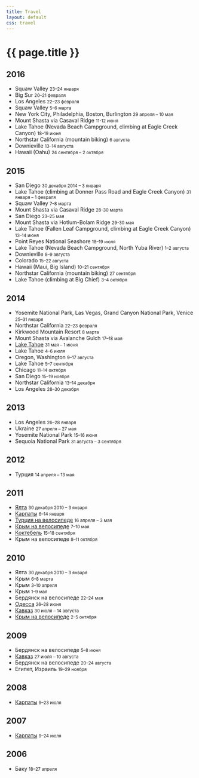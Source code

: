 ```yaml
---
title: Travel
layout: default
css: travel
---
```


# {{ page.title }}

## 2016

- Squaw Valley <small>23–24 января</small>
- Big Sur <small>20–21 февраля</small>
- Los Angeles <small>22–23 февраля</small>
- Squaw Valley <small>5–6 марта</small>
- New York City, Philadelphia, Boston, Burlington <small>29 апреля – 10 мая</small>
- Mount Shasta via Casaval Ridge <small>11-12 июня</small>
- Lake Tahoe (Nevada Beach Campground, climbing at Eagle Creek Canyon) <small>18–19 июня</small>
- Northstar California (mountain biking) <small>6 августа</small>
- Downieville <small>13–14 августа</small>
- Hawaii (Oahu) <small>24 сентября – 2 октября</small>

## 2015

- San Diego <small>30 декабря 2014 – 3 января</small>
- Lake Tahoe (climbing at Donner Pass Road and Eagle Creek Canyon) <small>31 января – 1 февраля</small>
- Squaw Valley <small>7–8 марта</small>
- Mount Shasta via Casaval Ridge <small>28-30 марта</small>
- San Diego <small>23–25 мая</small>
- Mount Shasta via Hotlum-Bolam Ridge <small>29-30 мая</small>
- Lake Tahoe (Fallen Leaf Campground, climbing at Eagle Creek Canyon) <small>13–14 июня</small>
- Point Reyes National Seashore <small>18–19 июля</small>
- Lake Tahoe (Nevada Beach Campground, North Yuba River) <small>1–2 августа</small>
- Downieville <small>8–9 августа</small>
- Colorado <small>15–22 августа</small>
- Hawaii (Maui, Big Island) <small>10–21 сентября</small>
- Northstar California (mountain biking) <small>27 сентября</small>
- Lake Tahoe (climbing at Big Chief) <small>3–4 октября</small>

## 2014

- Yosemite National Park, Las Vegas, Grand Canyon National Park, Venice <small>25–31 января</small>
- Northstar California <small>22–23 февраля</small>
- Kirkwood Mountain Resort <small>8 марта</small>
- Mount Shasta via Avalanche Gulch <small>17–18 мая</small>
- [Lake Tahoe](https://www.flickr.com/photos/barushev/sets/72157645000068685) <small>31 мая – 1 июня</small>
- Lake Tahoe <small>4–6 июля</small>
- Oregon, Washington <small>9–17 августа</small>
- Lake Tahoe <small>5–7 сентября</small>
- Chicago <small>11–14 октября</small>
- San Diego <small>15–19 ноября</small>
- Northstar California <small>13–14 декабря</small>
- Los Angeles <small>28–30 декабря</small>

## 2013

- Los Angeles <small>26–28 января</small>
- Ukraine <small>27 апреля – 27 мая</small>
- Yosemite National Park <small>15–16 июня</small>
- Sequoia National Park <small>31 августа – 3 сентября</small>

## 2012

- Турция <small>14 апреля – 13 мая</small>

## 2011

- [Ялта](https://www.flickr.com/photos/barushev/sets/72157644881359976/) <small>30 декабря 2010 – 3 января</small>
- [Карпаты](https://www.flickr.com/photos/barushev/sets/72157639462161305/) <small>6–14 января</small>
- [Турция на велосипеде](https://www.flickr.com/photos/barushev/sets/72157626581836837/) <small>16 апреля – 3 мая</small>
- [Крым на велосипеде](https://www.flickr.com/photos/barushev/sets/72157644404999029/) <small>7–10 мая</small>
- [Коктебель](https://www.flickr.com/photos/barushev/sets/72157644849921795/) <small>15–18 сентября</small>
- Крым на велосипеде <small>8–11 октября</small>

## 2010

- Ялта <small>30 декабря 2010 – 3 января</small>
- Крым <small>6–8 марта</small>
- Крым <small>3–10 апреля</small>
- Крым <small>1–9 мая</small>
- Бердянск на велосипеде <small>22–24 мая</small>
- [Одесса](https://www.flickr.com/photos/barushev/sets/72157624296614297/) <small>26–28 июня</small>
- [Кавказ](https://www.flickr.com/photos/barushev/sets/72157630586115068/) <small>30 июля – 14 августа</small>
- [Крым на велосипеде](https://www.flickr.com/photos/barushev/sets/72157625112588428/) <small>2–5 октября</small>

## 2009

- Бердянск на велосипеде <small>5–8 июня</small>
- [Кавказ](https://www.flickr.com/photos/barushev/sets/72157622326360501/) <small>27 июля – 10 августа</small>
- Бердянск на велосипеде <small>20–24 августа</small>
- Египет, Израиль <small>19–29 ноября</small>

## 2008

- [Карпаты](https://www.flickr.com/photos/barushev/sets/72157606395700802/) <small>9–23 июля</small>

## 2007

- [Карпаты](https://www.flickr.com/photos/barushev/sets/72157600998908323/) <small>9–24 июля</small>

## 2006

- Баку <small>18–27 апреля</small>
